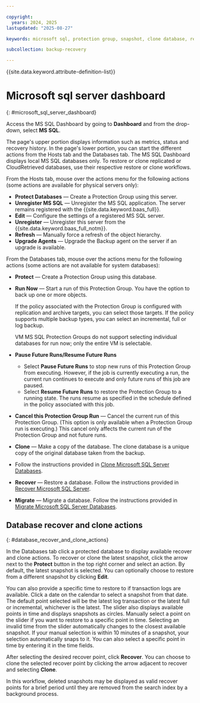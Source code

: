 ```yaml
---

copyright:
  years: 2024, 2025
lastupdated: "2025-08-27"

keywords: microsoft sql, protection group, snapshot, clone database, restore database, migrate database

subcollection: backup-recovery

---
```


{{site.data.keyword.attribute-definition-list}}

# Microsoft sql server dashboard
{: #microsoft_sql_server_dashboard}

Access the MS SQL Dashboard by going to **Dashboard** and from the drop-down, select **MS SQL**.

The page's upper portion displays information such as metrics, status and recovery history. In the page's lower portion, you can start the different actions from the Hosts tab and the Databases tab. The MS SQL Dashboard displays local MS SQL databases only. To restore or clone replicated or CloudRetrieved databases, use their respective restore or clone workflows.

From the Hosts tab, mouse over the actions menu for the following actions (some actions are available for physical servers only):

*   **Protect Databases** — Create a Protection Group using this server.
*   **Unregister MS SQL** — Unregister the MS SQL application. The server remains registered with the {{site.data.keyword.baas_full}}.
*   **Edit** — Configure the settings of a registered MS SQL server.
*   **Unregister** — Unregister this server from the {{site.data.keyword.baas_full_notm}}.
*   **Refresh** — Manually force a refresh of the object hierarchy.
*   **Upgrade Agents** — Upgrade the Backup agent on the server if an upgrade is available.

From the Databases tab, mouse over the actions menu for the following actions (some actions are not available for system databases):

*   **Protect** — Create a Protection Group using this database.
*   **Run Now** — Start a run of this Protection Group. You have the option to back up one or more objects.

    If the policy associated with the Protection Group is configured with replication and archive targets, you can select those targets. If the policy supports multiple backup types, you can select an incremental, full or log backup.

    VM MS SQL Protection Groups do not support selecting individual databases for run now; only the entire VM is selectable.

*   **Pause Future Runs/Resume Future Runs**
    *   Select **Pause Future Runs** to stop new runs of this Protection Group from executing. However, if the job is currently executing a run, the current run continues to execute and only future runs of this job are paused.
    *   Select **Resume Future Runs** to restore the Protection Group to a running state. The runs resume as specified in the schedule defined in the policy associated with this job.
*   **Cancel this Protection Group Run** — Cancel the current run of this Protection Group. (This option is only available when a Protection Group run is executing.) This cancel only affects the current run of the Protection Group and not future runs.
*   **Clone** — Make a copy of the database. The clone database is a unique copy of the original database taken from the backup.
*   Follow the instructions provided in [Clone Microsoft SQL Server Databases](/docs/backup-recovery?topic=backup-recovery-clone_microsoft_sql_server_databases).
*   **Recover** — Restore a database. Follow the instructions provided in [Recover Microsoft SQL Server](/docs/backup-recovery?topic=backup-recovery-recover_microsoft_sql_server).
*   **Migrate** — Migrate a database. Follow the instructions provided in [Migrate Microsoft SQL Server Databases](/docs/backup-recovery?topic=backup-recovery-migrate_microsoft_sql_server_databases).

## Database recover and clone actions
{: #database_recover_and_clone_actions}

In the Databases tab click a protected database to display available recover and clone actions. To recover or clone the latest snapshot, click the arrow next to the **Protect** button in the top right corner and select an action. By default, the latest snapshot is selected. You can optionally choose to restore from a different snapshot by clicking **Edit**.

You can also provide a specific time to restore to if transaction logs are available. Click a date on the calendar to select a snapshot from that date. The default point selected will be the latest log transaction or the latest full or incremental, whichever is the latest. The slider also displays available points in time and displays snapshots as circles. Manually select a point on the slider if you want to restore to a specific point in time. Selecting an invalid time from the slider automatically changes to the closest available snapshot. If your manual selection is within 10 minutes of a snapshot, your selection automatically snaps to it. You can also select a specific point in time by entering it in the time fields.

After selecting the desired recover point, click **Recover**. You can choose to clone the selected recover point by clicking the arrow adjacent to recover and selecting **Clone**.

In this workflow, deleted snapshots may be displayed as valid recover points for a brief period until they are removed from the search index by a background process.
